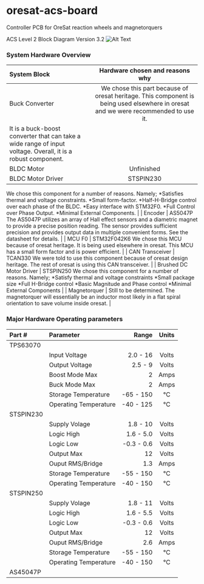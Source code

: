 # oresat-acs-board
Controller PCB for OreSat reaction wheels and magnetorquers

ACS Level 2 Block Diagram Version 3.2
![Alt Text](https://github.com/oresat/oresat-acs-board/blob/master/ACS%20level%202%20block%20diagram%203.2.png)

### System Hardware Overview
| System Block | Hardware chosen and reasons why |
| :--- | :---: |
| Buck Converter | We chose this part because of oresat heritage. This component is being used elsewhere in oresat and we were recommended to use it.
 It is a buck-boost converter that can take a wide range of input voltage. Overall, it is a robust component. |
| BLDC Motor | Unfinished |
| BLDC Motor Driver | STSPIN230 
We chose this component for a number of reasons. Namely;
*Satisfies thermal and voltage constraints.
*Small form-factor.
*Half-H-Bridge control over each phase of the BLDC.
*Easy interface with STM32F0.
*Full Control over Phase Output.
*Minimal External Components. |
| Encoder | AS5047P
The AS5047P utilizes an array of Hall effect sensors and a diametric magnet to provide a precise position reading.
The sensor provides sufficient precision and provides output data in multiple convenient forms. See the datasheet for details. |
| MCU F0 | STM32F042K6
We chose this MCU because of oresat heritage. It is being used elsewhere in oresat. This MCU has a small form factor and is power efficient. |
| CAN Transceiver | TCAN330
We were told to use this component because of oresat design heritage. The rest of oresat is using this CAN transceiver. |
| Brushed DC Motor Driver | STSPIN250 
We chose this component for a number of reasons. Namely;
*Satisfy thermal and voltage constraints
*Small package size
*Full H-Bridge control
*Basic Magnitude and Phase control 
*Minimal External Components |
| Magnetorquer | Still to be determined. 
The magnetorquer will essentially be an inductor most likely in a flat spiral orientation to save volume inside oresat. |





### Major Hardware Operating parameters
| Part #  | Parameter | Range | Units |
| :--- | :--- | ---: | :---: |
| TPS63070 |
| | Input Voltage | 2.0 - 16 | Volts |
| | Output Voltage | 2.5 - 9 | Volts |
| | Boost Mode Max | 2 | Amps |
| | Buck Mode Max | 2 | Amps |
| | Storage Temperature | -65 - 150 | °C |
| | Operating Temperature | -40 - 125 | °C |
| STSPIN230 |
| | Supply Volage | 1.8 - 10 | Volts |
| | Logic High | 1.6 - 5.0 | Volts |
| | Logic Low | -0.3 - 0.6 | Volts |
| | Output Max | 12 | Volts |
| | Ouput RMS/Bridge | 1.3 | Amps |
| | Storage Temperature | -55 - 150 | °C |
| | Operating Temperature | -40 - 150 | °C |
| STSPIN250 |
| | Supply Volage | 1.8 - 11 | Volts |
| | Logic High | 1.6 - 5.5  | Volts |
| | Logic Low | -0.3 - 0.6 | Volts |
| | Output Max | 12 | Volts |
| | Ouput RMS/Bridge | 2.6   | Amps |
| | Storage Temperature | -55 - 150 | °C |
| | Operating Temperature | -40 - 150 | °C |
| AS45047P |






